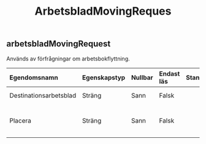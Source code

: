 ﻿---
title: ArbetsbladMovingReques
second_title: Aspose.Cells Cloud Documen
type: docs
url: /sv/specification/model/worksheetmovingrequest/
description: "Aspose.Cells Molnmodellspecifikation: WorksheetMovingRequest. Hantera enkelt Excel och andra kalkylarksdokument med funktioner som att öppna, generera, redigera, dela, slå samman, jämföra och konvertera"
kwords: Excel, Office, Kalkylblad, Cloud REST API, WorksheetMovingRequest
weight: 50
---
## **arbetsbladMovingRequest**

 Används av förfrågningar om arbetsbokflyttning.

| Egendomsnamn| Egenskapstyp| Nullbar| Endast läs| Standardvärde| Beskrivning|
|:- |:- |:- |:- |:- |:- |
| Destinationsarbetsblad| Sträng| Sann| Falsk|| Namn på målarbetsbladet.|
| Placera| Sträng| Sann| Falsk|| Position att flytta. Kan vara FÖRE eller EFTER.|

